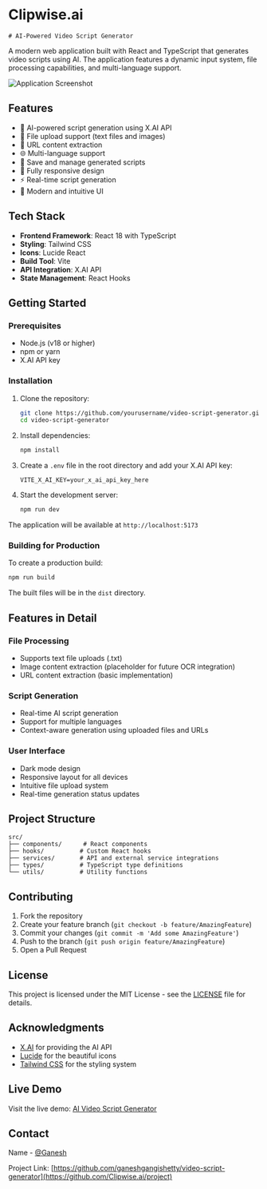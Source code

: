 # Clipwise.ai
    # AI-Powered Video Script Generator

A modern web application built with React and TypeScript that generates video scripts using AI. The application features a dynamic input system, file processing capabilities, and multi-language support.

![Application Screenshot](https://images.unsplash.com/photo-1516321497487-e288fb19713f?auto=format&fit=crop&q=80&w=2940&ixlib=rb-4.0.3)

## Features

- 🤖 AI-powered script generation using X.AI API
- 📁 File upload support (text files and images)
- 🔗 URL content extraction
- 🌐 Multi-language support
- 💾 Save and manage generated scripts
- 📱 Fully responsive design
- ⚡ Real-time script generation
- 🎨 Modern and intuitive UI

## Tech Stack

- **Frontend Framework**: React 18 with TypeScript
- **Styling**: Tailwind CSS
- **Icons**: Lucide React
- **Build Tool**: Vite
- **API Integration**: X.AI API
- **State Management**: React Hooks

## Getting Started

### Prerequisites

- Node.js (v18 or higher)
- npm or yarn
- X.AI API key

### Installation

1. Clone the repository:
   ```bash
   git clone https://github.com/yourusername/video-script-generator.git
   cd video-script-generator
   ```

2. Install dependencies:
   ```bash
   npm install
   ```

3. Create a `.env` file in the root directory and add your X.AI API key:
   ```env
   VITE_X_AI_KEY=your_x_ai_api_key_here
   ```

4. Start the development server:
   ```bash
   npm run dev
   ```

The application will be available at `http://localhost:5173`

### Building for Production

To create a production build:

```bash
npm run build
```

The built files will be in the `dist` directory.

## Features in Detail

### File Processing
- Supports text file uploads (.txt)
- Image content extraction (placeholder for future OCR integration)
- URL content extraction (basic implementation)

### Script Generation
- Real-time AI script generation
- Support for multiple languages
- Context-aware generation using uploaded files and URLs

### User Interface
- Dark mode design
- Responsive layout for all devices
- Intuitive file upload system
- Real-time generation status updates

## Project Structure

```
src/
├── components/      # React components
├── hooks/          # Custom React hooks
├── services/       # API and external service integrations
├── types/          # TypeScript type definitions
└── utils/          # Utility functions
```

## Contributing

1. Fork the repository
2. Create your feature branch (`git checkout -b feature/AmazingFeature`)
3. Commit your changes (`git commit -m 'Add some AmazingFeature'`)
4. Push to the branch (`git push origin feature/AmazingFeature`)
5. Open a Pull Request

## License

This project is licensed under the MIT License - see the [LICENSE](LICENSE) file for details.

## Acknowledgments

- [X.AI](https://x.ai) for providing the AI API
- [Lucide](https://lucide.dev) for the beautiful icons
- [Tailwind CSS](https://tailwindcss.com) for the styling system

## Live Demo

Visit the live demo: [AI Video Script Generator](https://effulgent-fenglisu-e214b0.netlify.app)

## Contact

 Name - [@Ganesh](https://www.linkedin.com/in/ganesh-gangishetty/)

Project Link: [https://github.com/ganeshgangishetty/video-script-generator](https://github.com/Clipwise.ai/project)

